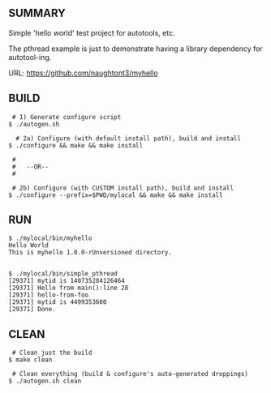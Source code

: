 
SUMMARY
-------
Simple 'hello world' test project for autotools, etc.

The pthread example is just to demonstrate having a 
library dependency for autotool-ing.

URL: https://github.com/naughtont3/myhello

BUILD
-----

     # 1) Generate configure script
    $ ./autogen.sh

      # 2a) Configure (with default install path), build and install
    $ ./configure && make && make install
     
     #
     #   --OR--
     #

     # 2b) Configure (with CUSTOM install path), build and install
    $ ./configure --prefix=$PWD/mylocal && make && make install


RUN
---

    $ ./mylocal/bin/myhello 
    Hello World
    This is myhello 1.0.0-rUnversioned directory.


    $ ./mylocal/bin/simple_pthread 
    [29371] mytid is 140735284126464
    [29371] Hello from main():line 28
    [29371] hello-from-foo
    [29371] mytid is 4499353600
    [29371] Done.


CLEAN
-----

     # Clean just the build
    $ make clean

     # Clean everything (build & configure's auto-generated droppings)
    $ ./autogen.sh clean


